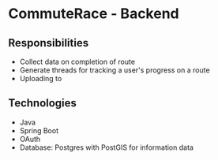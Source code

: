 # CommuteRace - Backend

## Responsibilities

- Collect data on completion of route
- Generate threads for tracking a user's progress on a route
- Uploading to 

## Technologies

- Java
- Spring Boot
- OAuth
- Database: Postgres with PostGIS for information data
